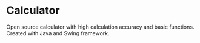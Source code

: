 # Calculator
Open source calculator with high calculation accuracy and basic functions. Created with Java and Swing framework.
